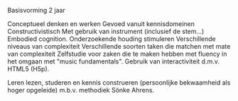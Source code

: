 Basisvorming 2 jaar

Conceptueel denken en werken
Gevoed vanuit kennisdomeinen
Constructivistisch
Met gebruik van instrument (inclusief de stem...)
Embodied cognition.
Onderzoekende houding stimuleren
Verschillende niveaus van complexiteit
Verschillende soorten taken die matchen met mate van complexiteit
Zelfstudie voor zaken die te maken hebben met fluency in het omgaan met "music fundamentals".
Gebruik van interactiviteit d.m.v. HTML5 (H5p).

Leren lezen, studeren en kennis construeren (persoonlijke bekwaamheid als hoger opgeleide) m.b.v. methodiek Sönke Ahrens.






